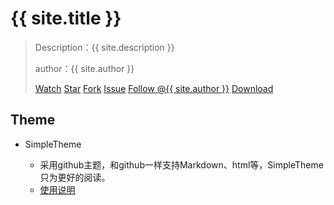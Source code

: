 # {{ site.title }}

> Description：{{ site.description }}
>
> author：{{ site.author }}
>
> <a class="github-button" href="https://github.com/{{ site.author }}/{{ site.title }}/subscription" data-show-count="true" aria-label="Watch {{ site.author }}/{{ site.title }} on GitHub">Watch</a>
<a class="github-button" href="https://github.com/{{ site.author }}/{{ site.title }}" data-show-count="true" aria-label="Star {{ site.author }}/{{ site.title }} on GitHub">Star</a>
<a class="github-button" href="https://github.com/{{ site.author }}/{{ site.title }}/fork" data-show-count="true" aria-label="Fork {{ site.author }}/{{ site.title }} on GitHub">Fork</a>
<a class="github-button" href="https://github.com/{{ site.author }}/{{ site.title }}/issues" data-show-count="true" aria-label="Issue {{ site.author }}/{{ site.title }} on GitHub">Issue</a>
<a class="github-button" href="https://github.com/{{ site.author }}" data-show-count="true" aria-label="Follow @{{ site.author }} on GitHub">Follow @{{ site.author }}</a>
<a class="github-button" href="https://github.com/{{ site.author }}/{{ site.title }}/archive/master.zip" aria-label="Download {{ site.author }}/{{ site.title }} on GitHub">Download</a>

## Theme

- SimpleTheme

  - 采用github主题，和github一样支持Markdown、html等，SimpleTheme只为更好的阅读。
  - [使用说明](use/use.md)

